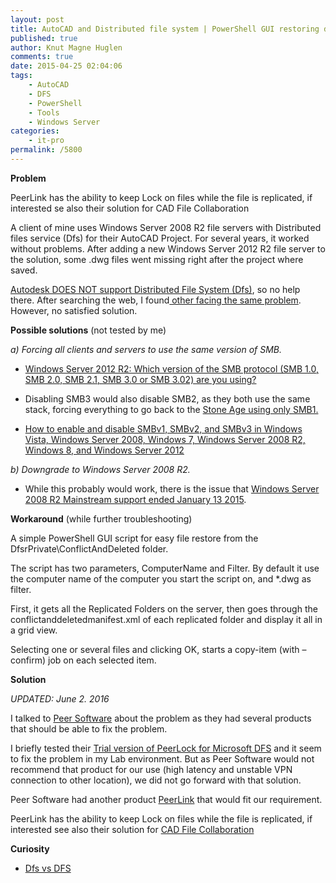 ```yaml
---
layout: post
title: AutoCAD and Distributed file system | PowerShell GUI restoring deleted files
published: true
author: Knut Magne Huglen
comments: true
date: 2015-04-25 02:04:06
tags:
    - AutoCAD
    - DFS
    - PowerShell
    - Tools
    - Windows Server
categories:
    - it-pro
permalink: /5800
---
```

**Problem**

PeerLink has the ability to keep Lock on files while the file is replicated, if interested se also their solution for CAD File Collaboration

A client of mine uses Windows Server 2008 R2 file servers with Distributed files service (Dfs) for their AutoCAD Project. For several years, it worked without problems. After adding a new Windows Server 2012 R2 file server to the solution, some .dwg files went missing right after the project where saved.

[Autodesk DOES NOT support Distributed File System (Dfs)][1], so no help there. After searching the web, I found[ other facing the same problem][2]. However, no satisfied solution.

**Possible solutions** (not tested by me)

*a) Forcing all clients and servers to use the same version of SMB.*

* [Windows Server 2012 R2: Which version of the SMB protocol (SMB 1.0, SMB 2.0, SMB 2.1, SMB 3.0 or SMB 3.02) are you using?][3]

* Disabling SMB3 would also disable SMB2, as they both use the same stack, forcing everything to go back to the [Stone Age using only SMB1.][4]

* [How to enable and disable SMBv1, SMBv2, and SMBv3 in Windows Vista, Windows Server 2008, Windows 7, Windows Server 2008 R2, Windows 8, and Windows Server 2012][5]

*b) Downgrade to Windows Server 2008 R2.*

* While this probably would work, there is the issue that [Windows Server 2008 R2 Mainstream support ended January 13 2015][6].

**Workaround** (while further troubleshooting)

A simple PowerShell GUI script for easy file restore from the DfsrPrivate\ConflictAndDeleted folder.
  
<script src="https://gist.github.com/kmhuglen/b5e64c96db66b0aa50af.js"></script>

The script has two parameters, ComputerName and Filter. By default it use the computer name of the computer you start the script on, and *.dwg as filter.

First, it gets all the Replicated Folders on the server, then goes through the conflictanddeletedmanifest.xml of each replicated folder and display it all in a grid view.

Selecting one or several files and clicking OK, starts a copy-item (with –confirm) job on each selected item.

**Solution**

*UPDATED: June 2. 2016*
  
I talked to [Peer Software][7] about the problem as they had several products that should be able to fix the problem.

I briefly tested their [Trial version of PeerLock for Microsoft DFS][8] and it seem to fix the problem in my Lab environment. But as Peer Software would not recommend that product for our use (high latency and unstable VPN connection to other location), we did not go forward with that solution.

Peer Software had another product [PeerLink][9] that would fit our requirement.

PeerLink has the ability to keep Lock on files while the file is replicated, if interested see also their solution for [CAD File Collaboration][10]

**Curiosity**

* [Dfs vs DFS][11]

[1]: http://knowledge.autodesk.com/search-result/caas/sfdcarticles/sfdcarticles/Distributed-File-System-DFS-support.html
[2]: http://forums.autodesk.com/t5/autocad-2013-2014-2015-2016/windows-dfs-deleting-autocad-dwg/td-p/5173101
[3]: http://blogs.technet.com/b/josebda/archive/2013/10/02/windows-server-2012-r2-which-version-of-the-smb-protocol-smb-1-0-smb-2-0-smb-2-1-smb-3-0-or-smb-3-02-you-are-using.aspx
[4]: http://en.wikipedia.org/wiki/Server_Message_Block#History
[5]: https://support.microsoft.com/en-us/kb/2696547
[6]: https://support.microsoft.com/en-us/lifecycle/search?sort=PN&alpha=Windows%20Server%202008%20R2
[7]: http://www.peersoftware.com/
[8]: http://www.peersoftware.com/solutions/file-locking-for-ms-dfsr.html
[9]: http://www.peersoftware.com/products/file-collaboration/peerlink.html
[10]: http://www.peersoftware.com/solutions/cad-file-sharing-for-windows-and-netapp.html
[11]: http://windowsitpro.com/windows-client/dfs-vs-dfs